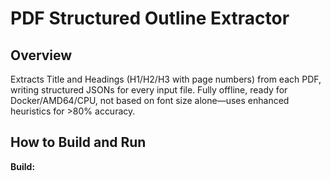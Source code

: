 # PDF Structured Outline Extractor

## Overview

Extracts Title and Headings (H1/H2/H3 with page numbers) from each PDF, writing structured JSONs for every input file. Fully offline, ready for Docker/AMD64/CPU, not based on font size alone—uses enhanced heuristics for >80% accuracy.

## How to Build and Run

**Build:**
